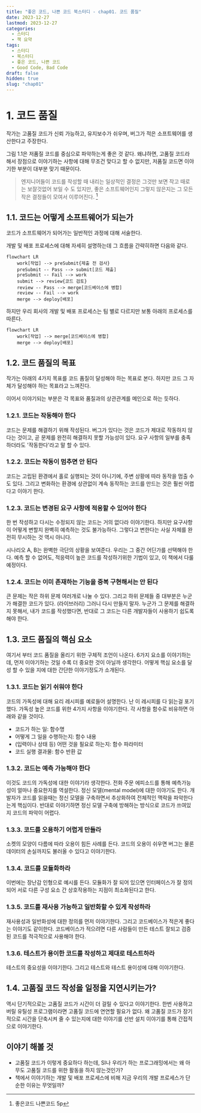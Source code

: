 ```yaml
---
title: "좋은 코드, 나쁜 코드 북스터디 - chap01. 코드 품질"
date: 2023-12-27
lastmod: 2023-12-27
categories:
  - 스터디
  - 책 요약
tags:
  - 스터디
  - 북스터디
  - 좋은 코드, 나쁜 코드
  - Good Code, Bad Code
draft: false
hidden: true
slug: "chap01"
---
```


# 1. 코드 품질

작가는 고품질 코드가 신뢰 가능하고, 유지보수가 쉬우며, 버그가 적은 소프트웨어를 생산한다고 주장한다.

그림 1.1은 저품질 코드를 중심으로 파악하는게 좋은 것 같다. 왜냐하면, 고품질 코드라 해서 장점으로 이야기하는 사항에 대해 무조건 맞다고 할 수 없지만, 저품질 코드면 이야기한 부분이 대부분 맞기 때문이다.

> 엔지니어들이 코드를 작성할 때 내리는 일상적인 결정은 그것만 보면 작고 때로는 보잘것없어 보일 수 도 있지만, 좋은 소프트웨어인지 그렇지 않은지는 그 모든 작은 결정들이 모여서 이루어진다. [^1]

[^1]: 좋은코드 나쁜코드 5p

## 1.1. 코드는 어떻게 소프트웨어가 되는가

코드가 소프트웨어가 되어가는 일반적인 과정에 대해 서술한다.

개발 및 배포 프로세스에 대해 자세히 설명하는데 그 흐름을 간략히하면 다음와 같다.

```mermaid
flowchart LR
	work[작업] --> preSubmit{제출 전 검사}
	preSubmit -- Pass --> submit[코드 제출]
	preSubmit -- Fail --> work
	submit --> review{코드 검토}
	review -- Pass --> merge[코드베이스에 병합]
	review -- Fail --> work
	merge --> deploy[배포]
```

하지만 우리 회사의 개발 및 배포 프로세스는 팀 별로 다르지만 보통 아래의 프로세스를 따른다.

```mermaid
flowchart LR
	work[작업] --> merge[코드베이스에 병합]
	merge --> deploy[배포]
```

## 1.2. 코드 품질의 목표

작가는 아래의 4가지 목표를 코드 품질이 달성해야 하는 목표로 본다. 하지만 코드 그 자체가 달성해야 하는 목표라고 느껴진다.

이어서 이야기되는 부분은 각 목표와 품질과의 상관관계를 메인으로 하는 듯하다.

### 1.2.1. 코드는 작동해야 한다

코드는 문제를 해결하기 위해 작성된다. 버그가 있다는 것은 코드가 제대로 작동하지 않다는 것이고, 곧 문제를 완전히 해결하지 못할 가능성이 있다.
요구 사항의 일부를 충족하더라도 '작동한다'라고 말 할 수 있다.

### 1.2.2. 코드는 작동이 멈추면 안 된다

코드는 고립된 환경에서 홀로 실행되는 것이 아니기에, 주변 상황에 따라 동작을 멈출 수도 있다. 그리고 변화하는 환경에 상관없이 계속 동작하는 코드를 만드는 것은 훨씬 어렵다고 이야기 한다.

### 1.2.3. 코드는 변경된 요구 사항에 적응할 수 있어야 한다

한 번 작성하고 다시는 수정되지 않는 코드는 거의 없다라 이야기한다. 하지만 요구사항이 어떻게 변할지 완벽히 예측하는 것도 불가능하다. 그렇다고 변한다는 사실 자체를 완전히 무시하는 것 역시 아니다.

시나리오 A, B는 완벽한 극단의 상황을 보여준다. 우리는 그 중간 어딘가를 선택해야 한다.
예측 할 수 없어도, 적응력이 높은 코드를 작성하기위한 기법이 있고, 이 책에서 다룰 예정이다.

### 1.2.4. 코드는 이미 존재하는 기능을 중복 구현해서는 안 된다

큰 문제는 작은 하위 문제 여러개로 나눌 수 있다. 그리고 하위 문제들 중 대부분은 누군가 해결한 코드가 있다. (라이브러리) 그러니 다시 만들지 말자.
누군가 그 문제를 해결하지 못해서, 내가 코드를 작성했다면, 반대로 그 코드는 다른 개발자들이 사용하기 쉽도록해야 한다.

## 1.3. 코드 품질의 핵심 요소

여기서 부터 코드 품질을 올리기 위한 구체적 조언이 나온다.
6가지 요소를 이야기하는데, 먼저 이야기하는 것일 수록 더 중요한 것이 아닐까 생각한다.
어떻게 핵심 요소를 달성 할 수 있을 지에 대한 간단한 이야기정도가 소개된다.

### 1.3.1. 코드는 읽기 쉬워야 한다

코드의 가독성에 대해 요리 레시피를 예로들어 설명한다. 난 이 레시피를 다 읽는걸 포기했다.
가독성 높은 코드를 위한 4가지 사항을 이야기한다. 각 사항을 함수로 비유하면 아래와 같을 것이다.

- 코드가 하는 일: 함수명
- 어떻게 그 일을 수행하는지: 함수 내용
- (입력이나 상태 등) 어떤 것을 필요로 하는지: 함수 파라미터
- 코드 실행 결과물: 함수 반환 값

### 1.3.2. 코드는 예측 가능해야 한다

이것도 코드의 가독성에 대한 이야기라 생각한다.
전화 주문 에피소드를 통해 예측가능성이 얼마나 중요한지를 역설한다.
정신 모델(mental model)에 대한 이야기도 한다.
개발자가 코드를 읽을때는 정신 모델을 구축하면서 추상화하여 전체적인 맥락을 파악한다는게 핵심이다.
반대로 이야기하면 정신 모델 구축에 방해하는 방식으로 코드가 쓰여있지 코드의 파악이 어렵다.

### 1.3.3. 코드를 오용하기 어렵게 만들라

소켓의 모양이 다름에 따라 오용이 힘든 사례를 든다.
코드의 오용이 쉬우면 버그는 물론 데이터의 손실까지도 불러올 수 있다고 이야기한다.

### 1.3.4. 코드를 모듈화하라

이번에는 장난감 인형으로 예시를 든다.
모듈화가 잘 되어 있으면 인터페이스가 잘 정의되어 서로 다른 구성 요소 간 상호작용하는 지점이 최소화된다고 한다.

### 1.3.5. 코드를 재사용 가능하고 일반화할 수 있게 작성하라

재사용성과 일반화성에 대한 정의를 먼저 이야기한다. 그리고 코드베이스가 적은게 좋다는 이야기도 같이한다.
코드베이스가 적으려면 다른 사람들이 만든 테스트 잘되고 검증된 코드를 적극적으로 사용해야 한다.

### 1.3.6. 테스트가 용이한 코드를 작성하고 제대로 테스트하라

테스트의 중요성을 이야기한다. 그리고 테스트와 테스트 용이성에 대해 이야기한다.

## 1.4. 고품질 코드 작성을 일정을 지연시키는가?

역시 단기적으로는 고품질 코드가 시간이 더 걸릴 수 있다고 이야기한다.
한번 사용하고 버릴 유틸성 프로그램이라면 고품질 코드에 연연할 필요가 없다.
왜 고품질 코드가 장기적으로 시간을 단축시켜 줄 수 있는지에 대한 이야기를 선반 설치 이야기를 통해 간접적으로 이야기한다.

## 이야기 해볼 것

- 고품질 코드가 이렇게 중요하다 하는데, SI나 우리가 하는 프로그래밍에서는 왜 아무도 고품질 코드를 위한 활동을 하지 않는것인가?
- 책에서 이야기하는 개발 및 배포 프로세스에 비해 지금 우리의 개발 프로세스가 단순한 이유는 무엇일까?
